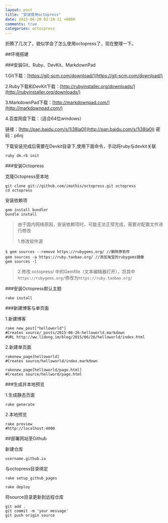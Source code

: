 ```yaml
---
layout: post
title: "安装使用octopress"
date: 2015-06-28 02:19:11 +0800
comments: true
categories: octocpress
---
```


折腾了几次了，貌似学会了怎么使用octopress了，现在整理一下。

##环境搭建

###安装Git、Ruby、DevKit、MarkdownPad

1.Git下载：[https://git-scm.com/download/](https://git-scm.com/download/)

2.Ruby下载和DevKit下载：[http://rubyinstaller.org/downloads/](http://rubyinstaller.org/downloads/)

3.MarkdownPad下载：[http://markdownpad.com/](http://markdownpad.com/)

4.百度网盘下载：（适合64位windows）

链接：[http://pan.baidu.com/s/1i38Ia0l](http://pan.baidu.com/s/1i38Ia0l) 密码：p6nj

下载安装完成后需要在Devkit目录下,使用下面命令，手动将ruby与devkit关联

	ruby dk.rb init
<!--more-->
###安装Octopress

克隆Octopress至本地


	git clone git://github.com/imathis/octopress.git octopress
	cd octopress

安装依赖项

	gem install bundler
	bundle install

>由于国内网络原因，安装依赖项时，可能无法正常完成，需要对配置文件进行修改
>
>1.修改软件源
>
	$ gem sources --remove https://rubygems.org/ //删除原软件
	gem sources -a https://ruby.taobao.org/	//添加淘宝的rubygems镜像
	gem sources -l

>2.修改 octopress/ 中的Gemfile（文本编辑器打开），将其中`https://rubygems.org/`修改为`https://ruby.taobao.org/`

###安装Octopress默认主题

    rake install

###新建博客与单页面

1.新建博客

	rake new_post["helloworld"]
	#Creates source/_posts/2015-06-26-helloworld.markdown
	#URL http://ww.lidong.im/blog/2015/06/26/helloworld/index.html

2.新建单页面

	rakenew_page[helloworld]
	#Creates source/helloworld/index.markdown
	
	rakenew_page[helloworld/page.html]
	#Creates source/hellword/page.html

###生成并本地预览

1.生成静态页面

	rake generate

2.本地预览

	rake preview
	#http://localhost:4000

##部署网站至Github

新建仓库

	username.github.io

与octopress目录绑定


	rake setup_github_pages

	rake deploy

将source目录更新到远程仓库

	git add .
	git commit -m 'your message'
	git push origin source







